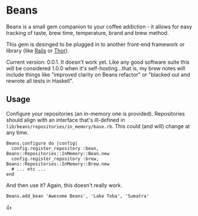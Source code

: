 # Beans

Beans is a small gem companion to your coffee addiction - it allows for easy tracking of taste, brew time, temperature, brand and brew method.

This gem is desinged to be plugged in to another front-end framework or library (like [Rails](http://github.com/rails/rails) or [Thor](http://github.com/erikhuda/thor)).

Current version: 0.0.1. It doesn't work yet. Like any good software suite this will be considered 1.0.0 when it's self-hosting...that is, my brew notes will include things like "improved clarity on Beans refactor" or "blacked out and rewrote all tests in Haskell".

## Usage

Configure your repositories (an in-memory one is provided). Repositories should align with an interface that's ill-defined in `lib/beans/repositories/in_memory/base.rb`. This could (and will) change at any time.

```
Beans.configure do |config|
  config.register_repository :bean, Beans::Repositories::InMemory::Bean.new
  config.register_repository :brew, Beans::Repositories::InMemory::Brew.new
  # ... etc ...
end
```

And then use it? Again, this doesn't really work.

`Beans.add_bean 'Awesome Beans', 'Lake Toba', 'Sumatra'`

:thumbsup:
